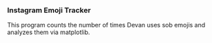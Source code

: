 ### Instagram Emoji Tracker

This program counts the number of times Devan uses sob emojis and analyzes them via matplotlib.